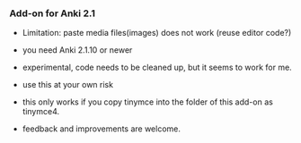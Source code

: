 ### Add-on for Anki 2.1 

- Limitation: paste media files(images) does not work  (reuse editor code?)
- you need Anki 2.1.10 or newer

- experimental, code needs to be cleaned up, but it seems to work for me.
- use this at your own risk
- this only works if you copy tinymce into the folder of this add-on as tinymce4.
- feedback and improvements are welcome.

